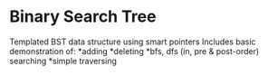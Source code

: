 # Binary Search Tree 
Templated BST data structure using smart pointers 
Includes basic demonstration of:
*adding
*deleting
*bfs, dfs (in, pre & post-order) searching
*simple traversing
